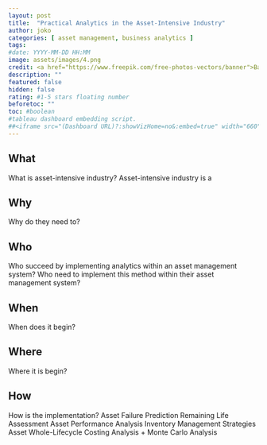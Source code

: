 ```yaml
---
layout: post
title:  "Practical Analytics in the Asset-Intensive Industry"
author: joko
categories: [ asset management, business analytics ]
tags: 
#date: YYYY-MM-DD HH:MM
image: assets/images/4.png
credit: <a href="https://www.freepik.com/free-photos-vectors/banner">Banner vector created by macrovector_official - www.freepik.com</a>
description: ""
featured: false
hidden: false
rating: #1-5 stars floating number
beforetoc: ""
toc: #boolean 
#tableau dashboard embedding script.
##<iframe src="(Dashboard URL)?:showVizHome=no&:embed=true" width="660" height="900"></iframe>
---
```


## What
What is asset-intensive industry?
Asset-intensive industry is a 
## Why
Why do they need to?
## Who
Who succeed by implementing analytics within an asset management system?
Who need to implement this method within their asset management system?
## When
When does it begin?
## Where
Where it is begin?
## How
How is the implementation?
Asset Failure Prediction
Remaining Life Assessment
Asset Performance Analysis
Inventory Management Strategies
Asset Whole-Lifecycle Costing Analysis + Monte Carlo Analysis